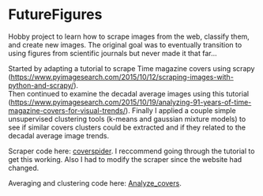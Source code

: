# FutureFigures
Hobby project to learn how to scrape images from the web, classify them, and create new images. 
The original goal was to eventually transition to using figures from scientific journals but never made it that far...


Started by adapting a tutorial to scrape Time magazine covers using scrapy (https://www.pyimagesearch.com/2015/10/12/scraping-images-with-python-and-scrapy/).  
Then continued to examine the decadal average images using this tutorial (https://www.pyimagesearch.com/2015/10/19/analyzing-91-years-of-time-magazine-covers-for-visual-trends/).
Finally I applied a couple simple unsupervised clustering tools (k-means and gaussian mixture models) to see if similar covers clusters could be extracted and if they related to the decadal average image trends.

Scraper code here: [coverspider](/timecoverspider/timecoverspider/spiders/coverspider.py). I reccommend going through the tutorial to get this working. Also I had to modify the scraper since the website had changed.

Averaging and clustering code here: [Analyze_covers](    Analyze_covers.ipynb). 

